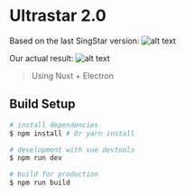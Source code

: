 # Ultrastar 2.0

Based on the last SingStar version:
![alt text](https://i.imgur.com/KqgCncQ.jpg)

Our actual result:
![alt text](https://i.imgur.com/ppm54mn.jpg)


> Using Nuxt + Electron

## Build Setup

``` bash
# install dependencies
$ npm install # Or yarn install

# development with vue devtools
$ npm run dev

# build for production
$ npm run build

